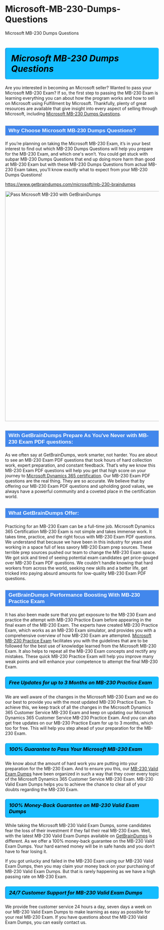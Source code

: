# Microsoft-MB-230-Dumps-Questions
Microsoft MB-230 Dumps Questions
<h1><strong><span style="display: block; color: #000000; background: #14BDFF; border: 0.5px solid #AED6F1; border-left: 3px solid #3498DB; padding: .6em; border-radius: 6px;">                     <em>Microsoft MB-230 <span class="exam_variation">Dumps Questions</span> </em>                </span></strong>            </h1>                        <p>Are you interested in becoming an Microsoft seller? Wanted to pass your Microsoft MB-230 Exam? If so, the first step to passing the MB-230 Exam is             learning everything you can about how the program works and how to sell on Microsoft using Fulfillment by Microsoft. Thankfully, plenty of great resources             are available that give insight into every aspect of selling through Microsoft, including <a href="https://www.getbraindumps.com/microsoft/mb-230-braindumps">Microsoft MB-230 <span class="exam_variation">Dumps Questions</span></a>.</p>                        <h2 style="background: #4287ec; border: 1px solid #cccccc; padding: 5px 10px;">                <span style="color: #ffffff;">                    <span style="font-size: 11pt;">                        <span style="line-height: normal;">                            <span style="font-family: Calibri,sans-serif;">                                <strong>                                    <span style="font-size: 13.0pt;">Why Choose Microsoft MB-230 <span class="exam_variation">Dumps Questions</span>?</span>                                </strong>                            </span>                        </span>                    </span>                </span>            </h2>                        <p>If you’re planning on taking the Microsoft MB-230 Exam, it’s in your best interest to find out which MB-230 <span class="exam_variation">Dumps Questions</span> will help you prepare for the MB-230 Exam,             and which one's won’t. You could get stuck with subpar MB-230 <span class="exam_variation">Dumps Questions</span> that end up doing more harm than good at MB-230 Exam but with these MB-230 <span class="exam_variation">Dumps Questions</span>             from actual MB-230 Exam takes, you’ll know exactly what to expect from your MB-230 <span class="exam_variation">Dumps Questions</span>!</p>                                    <p><a href="https://www.getbraindumps.com/microsoft/mb-230-braindumps">https://www.getbraindumps.com/microsoft/mb-230-braindumps</a></p>                        <p><a href="https://www.getbraindumps.com/"><img src="https://www.getbraindumps.com/images/get-updated-exam-questions-with-discount-getbraindumps.jpg" class="postImage" alt="Pass Microsoft MB-230 with GetBrainDumps" width="750"></a></p>                                        <h2 style="background: #4287ec; border: 1px solid #cccccc; padding: 5px 10px;">                <span style="color: #ffffff;">                    <span style="font-size: 11pt;">                        <span style="line-height: normal;">                            <span style="font-family: Calibri,sans-serif;">                                <strong>                                    <span style="font-size: 13.0pt;">With GetBrainDumps Prepare As You've Never with MB-230 <span class="exam_variation2">Exam PDF questions</span>:</span>                                </strong>                            </span>                        </span>                    </span>                </span>            </h2>                        <p>As we often say at GetBrainDumps, work smarter, not harder. You are about to see an MB-230 <span class="exam_variation2">Exam PDF questions</span> that took hours of hard collection work,             expert preparation, and constant feedback. That’s why we know this MB-230 <span class="exam_variation2">Exam PDF questions</span> will help you get that high score on your journey to             <a href="https://www.getbraindumps.com/microsoft/microsoft-dynamics-365-braindumps.html">Microsoft Dynamics 365 certification</a>. Our MB-230 <span class="exam_variation2">Exam PDF questions</span> are the real thing. They are so accurate. We believe that by offering             our MB-230 <span class="exam_variation2">Exam PDF questions</span> and upholding good values, we always have a powerful community and a coveted place in the certification world.</p>                        <h2 style="background: #4287ec; border: 1px solid #cccccc; padding: 5px 10px;">                <span style="color: #ffffff;">                    <span style="font-size: 11pt;">                        <span style="line-height: normal;">                            <span style="font-family: Calibri,sans-serif;">                                <strong>                                    <span style="font-size: 13.0pt;">What GetBrainDumps Offer:</span>                                </strong>                            </span>                        </span>                    </span>                </span>            </h2>                        <p>Practicing for an MB-230 Exam can be a full-time job. Microsoft Dynamics 365 Certification MB-230 Exam is not simple and takes immense work.             It takes time, practice, and the right focus with MB-230 <span class="exam_variation2">Exam PDF questions</span>. We understand that because we have been in this industry for years and working in a             space full of less savory MB-230 Exam prep sources. These terrible prep sources pushed our team to change the MB-230 Exam space. We got sick and             tired of seeing potential exam candidates get price-gouged over MB-230 <span class="exam_variation2">Exam PDF questions</span>. We couldn’t handle knowing that hard workers from across the world,             seeking new skills and a better life, get tricked into paying absurd amounts for low-quality MB-230 <span class="exam_variation2">Exam PDF questions</span>.</p>                        <h2 style="background: #4287ec; border: 1px solid #cccccc; padding: 5px 10px;">                <span style="color: #ffffff;">                    <span style="font-size: 11pt;">                        <span style="line-height: normal;">                            <span style="font-family: Calibri,sans-serif;">                                <strong>                                    <span style="font-size: 13.0pt;">GetBrainDumps Performance Boosting With MB-230 <span class="exam_variation3">Practice Exam</span></span>                                </strong>                            </span>                        </span>                    </span>                </span>            </h2>                        <p>It has also been made sure that you get exposure to the MB-230 Exam and practice the attempt with MB-230 <span class="exam_variation3">Practice Exam</span> before appearing in             the final exam of the MB-230 Exam. The experts have created MB-230 <span class="exam_variation3">Practice Exam</span>, which works as an MB-230 Exam simulator, and provides you with             a comprehensive overview of how MB-230 Exam are attempted. <a href="https://www.getbraindumps.com/microsoft-braindumps.html">Microsoft MB-230 <span class="exam_variation3">Practice Exam</span></a> facilitates you with the guidelines that are to be followed             for the best use of knowledge learned from the Microsoft MB-230 Exam. It also helps to repeat all the MB-230 Exam concepts and rectify any mistakes.             These quick MB-230 <span class="exam_variation3">Practice Exam</span> will help you improve many weak points and will enhance your competence to attempt the final MB-230 Exam.</p>                        <h3>                <strong>                    <span style="display: block; color: #000000; background: #14BDFF; border: 0.5px solid #AED6F1; border-left: 3px solid #3498DB; padding: .6em; border-radius: 6px;">                        <em>Free Updates for up to 3 Months on MB-230 <span class="exam_variation3">Practice Exam</span></em>                    </span>                </strong>            </h3>                        <p>We are well aware of the changes in the Microsoft MB-230 Exam and we do our best to provide you with the most updated MB-230 <span class="exam_variation3">Practice Exam</span>.             To achieve this, we keep track of all the changes in the Microsoft Dynamics 365 Customer Service MB-230 Exam and keep on updating our             Microsoft Dynamics 365 Customer Service MB-230 <span class="exam_variation3">Practice Exam</span>. And you can also get free updates on our MB-230 <span class="exam_variation3">Practice Exam</span> for up to 3 months,             which too for free. This will help you step ahead of your preparation for the MB-230 Exam.</p>                        <h3>                <strong>                    <span style="display: block; color: #000000; background: #14BDFF; border: 0.5px solid #AED6F1; border-left: 3px solid #3498DB; padding: .6em; border-radius: 6px;">                        <em>100% Guarantee to Pass Your Microsoft MB-230 Exam</em>                    </span>                </strong>            </h3>                        <p>We know about the amount of hard work you are putting into your preparation for the MB-230 Exam. And to ensure you this, our <a href="https://www.getbraindumps.com/microsoft/mb-230-braindumps">MB-230 <span class="exam_variation4">Valid Exam Dumps</span></a>             have been organized in such a way that they cover every topic of the Microsoft Dynamics 365 Customer Service MB-230 Exam. MB-230 <span class="exam_variation4">Valid Exam Dumps</span>             helps you to achieve the chance to clear all of your doubts regarding the MB-230 Exam.</p>                        <h3>                <strong>                    <span style="display: block; color: #000000; background: #14BDFF; border: 0.5px solid #AED6F1; border-left: 3px solid #3498DB; padding: .6em; border-radius: 6px;">                        <em>100% Money-Back Guarantee on MB-230 <span class="exam_variation4">Valid Exam Dumps</span> </em>                    </span>                </strong>            </h3>                        <p>While taking the Microsoft MB-230 <span class="exam_variation4">Valid Exam Dumps</span>, some candidates fear the loss of their investment if they fail their real MB-230 Exam. Well, with the latest             MB-230 <span class="exam_variation4">Valid Exam Dumps</span> available on <a href="https://www.getbraindumps.com/microsoft/microsoft-dynamics-365-braindumps.html">GetBrainDumps</a> is different. As we offer a 100% money-back guarantee on the MB-230 <span class="exam_variation4">Valid Exam Dumps</span>. Your hard earned money will be             in safe hands and you don’t have to fear losing it.</p>                        <p>If you got unlucky and failed in the MB-230 Exam using our MB-230 <span class="exam_variation4">Valid Exam Dumps</span>, then you may claim your money back on your purchasing of MB-230 <span class="exam_variation4">Valid Exam Dumps</span>.             But that is rarely happening as we have a high passing rate on MB-230 Exam.</p>                        <h3>                <strong>                    <span style="display: block; color: #000000; background: #14BDFF; border: 0.5px solid #AED6F1; border-left: 3px solid #3498DB; padding: .6em; border-radius: 6px;">                        <em>24/7 Customer Support for MB-230 <span class="exam_variation4">Valid Exam Dumps</span></em>                    </span>                </strong>            </h3>                        <p>We provide free customer service 24 hours a day, seven days a week on our MB-230 <span class="exam_variation4">Valid Exam Dumps</span> to make learning as easy as possible for your             real MB-230 Exam. If you have questions about the MB-230 <span class="exam_variation4">Valid Exam Dumps</span>, you can easily contact us.</p>                    
